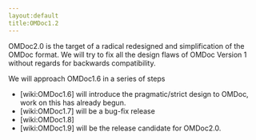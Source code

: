 ```yaml
---
layout:default
title:OMDoc1.2
---
```


OMDoc2.0 is the target of a radical redesigned and simplification of the OMDoc format. We will try to fix all the design flaws of OMDoc Version 1 without regards for backwards compatibility. 

We will approach OMDoc1.6 in a series of steps

 

- [wiki:OMDoc1.6] will introduce the pragmatic/strict design to OMDoc, work on this has already begun. 
- [wiki:OMDoc1.7] will be a bug-fix release 
- [wiki:OMDoc1.8] 
- [wiki:OMDoc1.9] will be the release candidate for OMDoc2.0. 

